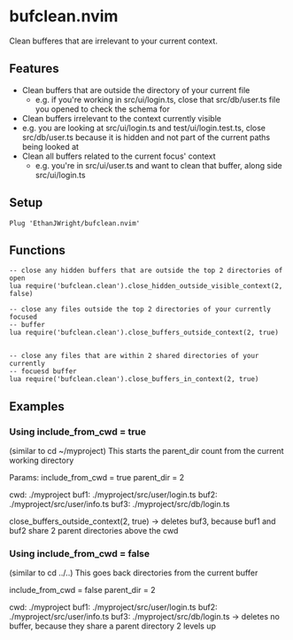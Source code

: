 # bufclean.nvim

Clean bufferes that are irrelevant to your current context.

## Features

- Clean buffers that are outside the directory of your current file
  - e.g. if you're working in src/ui/login.ts, close that src/db/user.ts file
  you opened to check the schema for
- Clean buffers irrelevant to the context currently visible
 - e.g. you are looking at src/ui/login.ts and test/ui/login.test.ts, close
  src/db/user.ts because it is hidden and not part of the current paths being
  looked at
- Clean all buffers related to the current focus' context
  - e.g. you're in src/ui/user.ts and want to clean that buffer, along side
  src/ui/login.ts

## Setup


```vim
Plug 'EthanJWright/bufclean.nvim'
```

## Functions

```vim
-- close any hidden buffers that are outside the top 2 directories of open
lua require('bufclean.clean').close_hidden_outside_visible_context(2, false)

-- close any files outside the top 2 directories of your currently focused
-- buffer
lua require('bufclean.clean').close_buffers_outside_context(2, true)


-- close any files that are within 2 shared directories of your currently
-- focuesd buffer
lua require('bufclean.clean').close_buffers_in_context(2, true)
```

## Examples

### Using include_from_cwd = true

(similar to cd ~/myproject)
This starts the parent_dir count from the current working directory

Params:
include_from_cwd = true
parent_dir = 2

cwd: ./myproject
buf1: ./myproject/src/user/login.ts
buf2: ./myproject/src/user/info.ts
buf3: ./myproject/src/db/login.ts

close_buffers_outside_context(2, true)
-> deletes buf3, because buf1 and buf2 share 2 parent directories above the cwd

### Using include_from_cwd = false

(similar to cd ../..)
This goes back directories from the current buffer

include_from_cwd = false
parent_dir = 2

cwd: ./myproject
buf1: ./myproject/src/user/login.ts
buf2: ./myproject/src/user/info.ts
buf3: ./myproject/src/db/login.ts
-> deletes no buffer, because they share a parent directory 2 levels up
